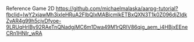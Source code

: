 Reference Game 2D
https://github.com/michaelmalaska/aarpg-tutorial?fbclid=IwY2xjawMh3ixleHRuA2FlbQIxMABicmlkETBxQXN3T1k0Z096djZIdkZvAR4g99h5cjvDfyoe-9LRUqHrlBy92RAeTnQNadgjMC6m1Dwa49M1rQRIV86qig_aem_i4HBjxEEneCRn1HNIr_wRA
